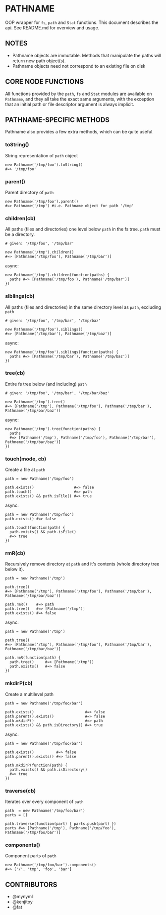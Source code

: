 PATHNAME
========
OOP wrapper for `fs`, `path` and `Stat` functions. This document describes the api. See README.md for overview and usage.


NOTES
-----
* Pathname objects are immutable. Methods that manipulate the paths will return new path object(s).
* Pathname objects need not correspond to an existing file on disk


CORE NODE FUNCTIONS
-------------------
All functions provided by the `path`, `fs` and `Stat` modules are available on
`Pathname`, and they all take the exact same arguments, with the exception that
an initial path or file descriptor argument is always implicit.


PATHNAME-SPECIFIC METHODS
-------------------------
Pathname also provides a few extra methods, which can be quite useful.

### toString()
String representation of `path` object

    new Pathname('/tmp/foo').toString()
    #=> '/tmp/foo'

### parent()
Parent directory of `path`

    new Pathname('/tmp/foo').parent()
    #=> Pathname('/tmp') #i.e. Pathname object for path '/tmp'

### children(cb)
All paths (files and directories) one level below `path` in the fs tree. `path`
must be a directory.

    # given: '/tmp/foo', '/tmp/bar'

    new Pathname('/tmp').children()
    #=> [Pathname('/tmp/foo'), Pathname('/tmp/bar')]

async:

    new Pathname('/tmp').children(function(paths) {
      paths #=> [Pathname('/tmp/foo'), Pathname('/tmp/bar')]
    })

### siblings(cb)
All paths (files and directories) in the same directory level as `path`,
excluding `path`

    # given: '/tmp/foo', '/tmp/bar', '/tmp/baz'

    new Pathname('/tmp/foo').siblings()
    #=> [Pathname('/tmp/bar'), Pathname('/tmp/baz')]

async:

    new Pathname('/tmp/foo').siblings(function(paths) {
      paths #=> [Pathname('/tmp/bar'), Pathname('/tmp/baz')]
    })

### tree(cb)
Entire fs tree below (and including) `path`

    # given: '/tmp/foo', '/tmp/bar', '/tmp/bar/baz'

    new Pathname('/tmp').tree()
    #=> [Pathname('/tmp'), Pathname('/tmp/foo'), Pathname('/tmp/bar'), Pathname('/tmp/bar/baz')]

async:

    new Pathname('/tmp').tree(function(paths) {
      paths
      #=> [Pathname('/tmp'), Pathname('/tmp/foo'), Pathname('/tmp/bar'), Pathname('/tmp/bar/baz')]
    })

### touch(mode, cb)
Create a file at `path`

    path = new Pathname('/tmp/foo')

    path.exists()                  #=> false
    path.touch()                   #=> path
    path.exists() && path.isFile() #=> true

async:

    path = new Pathname('/tmp/foo')
    path.exists() #=> false

    path.touch(function(path) {
      path.exists() && path.isFile()
      #=> true
    })

### rmR(cb)
Recursively remove directory at `path` and it's contents (whole directory tree below it).

    path = new Pathname('/tmp')

    path.tree()
    #=> [Pathname('/tmp'), Pathname('/tmp/foo'), Pathname('/tmp/bar'), Pathname('/tmp/bar/baz')]

    path.rmR()    #=> path
    path.tree()   #=> [Pathname('/tmp')]
    path.exists() #=> false

async:

    path = new Pathname('/tmp')

    path.tree()
    #=> [Pathname('/tmp'), Pathname('/tmp/foo'), Pathname('/tmp/bar'), Pathname('/tmp/bar/baz')]

    path.rmR(function(path) {
      path.tree()     #=> [Pathname('/tmp')]
      path.exists()   #=> false
    })

### mkdirP(cb)
Create a multilevel path

    path = new Pathname('/tmp/foo/bar')

    path.exists()                       #=> false
    path.parent().exists()              #=> false
    path.mkdirP()                       #=> path
    path.exists() && path.isDirectory() #=> true

async:

    path = new Pathname('/tmp/foo/bar')

    path.exists()          #=> false
    path.parent().exists() #=> false

    path.mkdirP(function(path) {
      path.exists() && path.isDirectory()
      #=> true
    })

### traverse(cb)
Iterates over every component of `path`

    path  = new Pathname('/tmp/foo/bar')
    parts = []

    path.traverse(function(part) { parts.push(part) })
    parts #=> [Pathname('/tmp'), Pathname('/tmp/foo'), Pathname('/tmp/foo/bar')]
    
### components()
Component parts of `path`

    new Pathname('/tmp/foo/bar').components()
    #=> ['/', 'tmp', 'foo', 'bar']


CONTRIBUTORS
------------
* @mynyml
* @kenjitoy
* @fat

